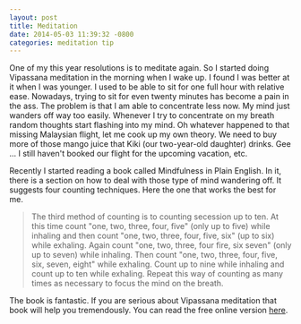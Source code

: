 ```yaml
---
layout: post
title: Meditation
date: 2014-05-03 11:39:32 -0800
categories: meditation tip
---
```


One of my this year resolutions is to meditate again. So I started doing Vipassana meditation in the morning when I wake up. I found I was better at it when I was younger. I used to be able to sit for one full hour with relative ease. Nowadays, trying to sit for even twenty minutes has become a pain in the ass. The problem is that I am able to concentrate less now. My mind just wanders off way too easily. Whenever I try to concentrate on my breath random thoughts start flashing into my mind. Oh whatever happened to that missing Malaysian flight, let me cook up my own theory. We need to buy more of those mango juice that Kiki (our two-year-old daughter) drinks. Gee ... I still haven't booked our flight for the upcoming vacation, etc. 

Recently I started reading a book called Mindfulness in Plain English. In it, there is a section on how to deal with those type of mind wandering off. It suggests four counting techniques. Here the one that works the best for me.

> The third method of counting is to counting secession up to ten. At this time count "one, two, three, four, five" (only up to five) while inhaling and then count "one, two, three, four, five, six" (up to six) while exhaling. Again count "one, two, three, four fire, six seven" (only up to seven) while inhaling. Then count "one, two, three, four, five, six, seven, eight" while exhaling. Count up to nine while inhaling and count up to ten while exhaling. Repeat this way of counting as many times as necessary to focus the mind on the breath.

The book is fantastic. If you are serious about Vipassana meditation that book will help you tremendously. You can read the free online version [here][book-link].

[book-link]: http://www.urbandharma.org/udharma4/mpe.html
